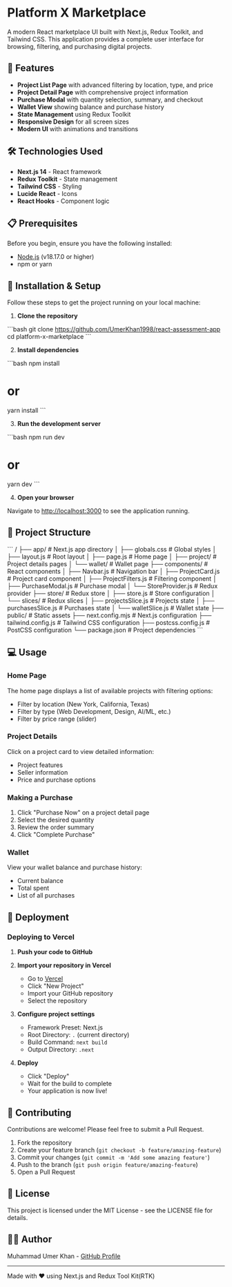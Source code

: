 # Platform X Marketplace

A modern React marketplace UI built with Next.js, Redux Toolkit, and Tailwind CSS. This application provides a complete user interface for browsing, filtering, and purchasing digital projects.

## 🚀 Features

- **Project List Page** with advanced filtering by location, type, and price
- **Project Detail Page** with comprehensive project information
- **Purchase Modal** with quantity selection, summary, and checkout
- **Wallet View** showing balance and purchase history
- **State Management** using Redux Toolkit
- **Responsive Design** for all screen sizes
- **Modern UI** with animations and transitions

## 🛠️ Technologies Used

- **Next.js 14** - React framework
- **Redux Toolkit** - State management
- **Tailwind CSS** - Styling
- **Lucide React** - Icons
- **React Hooks** - Component logic

## 📋 Prerequisites

Before you begin, ensure you have the following installed:
- [Node.js](https://nodejs.org/) (v18.17.0 or higher)
- npm or yarn

## 🔧 Installation & Setup

Follow these steps to get the project running on your local machine:

1. **Clone the repository**

\`\`\`bash
git clone https://github.com/UmerKhan1998/react-assessment-app
cd platform-x-marketplace
\`\`\`

2. **Install dependencies**

\`\`\`bash
npm install
# or
yarn install
\`\`\`

3. **Run the development server**

\`\`\`bash
npm run dev
# or
yarn dev
\`\`\`

4. **Open your browser**

Navigate to [http://localhost:3000](http://localhost:3000) to see the application running.

## 📁 Project Structure

\`\`\`
/
├── app/                  # Next.js app directory
│   ├── globals.css       # Global styles
│   ├── layout.js         # Root layout
│   ├── page.js           # Home page
│   ├── project/          # Project details pages
│   └── wallet/           # Wallet page
├── components/           # React components
│   ├── Navbar.js         # Navigation bar
│   ├── ProjectCard.js    # Project card component
│   ├── ProjectFilters.js # Filtering component
│   ├── PurchaseModal.js  # Purchase modal
│   └── StoreProvider.js  # Redux provider
├── store/                # Redux store
│   ├── store.js          # Store configuration
│   └── slices/           # Redux slices
│       ├── projectsSlice.js  # Projects state
│       ├── purchasesSlice.js # Purchases state
│       └── walletSlice.js    # Wallet state
├── public/               # Static assets
├── next.config.mjs       # Next.js configuration
├── tailwind.config.js    # Tailwind CSS configuration
├── postcss.config.js     # PostCSS configuration
└── package.json          # Project dependencies
\`\`\`

## 💻 Usage

### Home Page
The home page displays a list of available projects with filtering options:
- Filter by location (New York, California, Texas)
- Filter by type (Web Development, Design, AI/ML, etc.)
- Filter by price range (slider)

### Project Details
Click on a project card to view detailed information:
- Project features
- Seller information
- Price and purchase options

### Making a Purchase
1. Click "Purchase Now" on a project detail page
2. Select the desired quantity
3. Review the order summary
4. Click "Complete Purchase"

### Wallet
View your wallet balance and purchase history:
- Current balance
- Total spent
- List of all purchases

## 🚢 Deployment

### Deploying to Vercel

1. **Push your code to GitHub**

2. **Import your repository in Vercel**
   - Go to [Vercel](https://vercel.com)
   - Click "New Project"
   - Import your GitHub repository
   - Select the repository

3. **Configure project settings**
   - Framework Preset: Next.js
   - Root Directory: `.` (current directory)
   - Build Command: `next build`
   - Output Directory: `.next`

4. **Deploy**
   - Click "Deploy"
   - Wait for the build to complete
   - Your application is now live!

## 🤝 Contributing

Contributions are welcome! Please feel free to submit a Pull Request.

1. Fork the repository
2. Create your feature branch (`git checkout -b feature/amazing-feature`)
3. Commit your changes (`git commit -m 'Add some amazing feature'`)
4. Push to the branch (`git push origin feature/amazing-feature`)
5. Open a Pull Request

## 📄 License

This project is licensed under the MIT License - see the LICENSE file for details.

## 👨‍💻 Author

Muhammad Umer Khan - [GitHub Profile](https://github.com/UmerKhan1998)

---

Made with ❤️ using Next.js and Redux Tool Kit(RTK)
